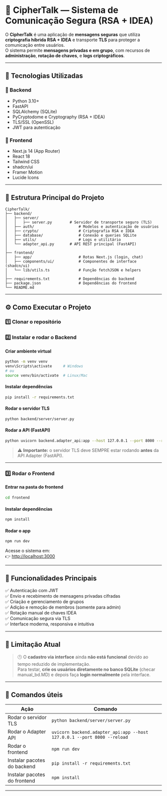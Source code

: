 # 🔐 CipherTalk — Sistema de Comunicação Segura (RSA + IDEA)

O **CipherTalk** é uma aplicação de **mensagens seguras** que utiliza **criptografia híbrida RSA + IDEA** e transporte **TLS** para proteger a comunicação entre usuários.  
O sistema permite **mensagens privadas e em grupo**, com recursos de **administração**, **rotação de chaves**, e **logs criptográficos**.

---

## 🚀 Tecnologias Utilizadas

### 🔹 Backend
- Python 3.10+
- FastAPI
- SQLAlchemy (SQLite)
- PyCryptodome e Cryptography (RSA + IDEA)
- TLS/SSL (OpenSSL)
- JWT para autenticação

### 🔹 Frontend
- Next.js 14 (App Router)
- React 18
- Tailwind CSS
- shadcn/ui
- Framer Motion
- Lucide Icons

---

## 🧠 Estrutura Principal do Projeto

```
CipherTalk/
├── backend/
│   ├── server/
│   │   ├── server.py        # Servidor de transporte seguro (TLS)
│   ├── auth/                    # Modelos e autenticação de usuários
│   ├── crypto/                  # Criptografia RSA e IDEA
│   ├── database/                # Conexão e queries SQLite
│   ├── utils/                   # Logs e utilitário
│   └── adapter_api.py       # API REST principal (FastAPI)
│
├── frontend/
│   ├── app/                     # Rotas Next.js (login, chat)
│   ├── components/ui/           # Componentes de interface (shadcn/ui)
│   └── lib/utils.ts             # Função fetchJSON e helpers
│
├── requirements.txt             # Dependências do backend
├── package.json                 # Dependências do frontend
└── README.md
```

---

## ⚙️ Como Executar o Projeto

### 1️⃣ Clonar o repositório

### 2️⃣ Instalar e rodar o **Backend**

#### Criar ambiente virtual
```bash
python -m venv venv
venv\Scripts\activate     # Windows
# ou
source venv/bin/activate  # Linux/Mac
```

#### Instalar dependências
```bash
pip install -r requirements.txt
```

#### Rodar o servidor TLS
```bash
python backend/server/server.py
```

#### Rodar a API (FastAPI)
```bash
python uvicorn backend.adapter_api:app --host 127.0.0.1 --port 8000 --reload
```

> ⚠️ **Importante:** o servidor TLS deve SEMPRE estar rodando **antes** da API Adapter (FastAPI).

---

### 3️⃣ Rodar o **Frontend**

#### Entrar na pasta do frontend
```bash
cd frontend
```

#### Instalar dependências
```bash
npm install
```

#### Rodar o app
```bash
npm run dev
```

Acesse o sistema em:  
👉 [http://localhost:3000](http://localhost:3000)

---

## 🔑 Funcionalidades Principais

✅ Autenticação com JWT  
✅ Envio e recebimento de mensagens privadas cifradas  
✅ Criação e gerenciamento de grupos  
✅ Adição e remoção de membros (somente para admin)  
✅ Rotação manual de chaves IDEA  
✅ Comunicação segura via TLS  
✅ Interface moderna, responsiva e intuitiva  

---

## 🚫 Limitação Atual

> 🕒 O **cadastro via interface** ainda **não está funcional** devido ao tempo reduzido de implementação.  
> Para testar, **crie os usuários diretamente no banco SQLite** (checar manual_bd.MD) e depois faça **login normalmente** pela interface.

---

## 🧰 Comandos úteis

| Ação | Comando |
|------|----------|
| Rodar o servidor TLS | `python backend/server/server.py` |
| Rodar o Adapter API | `uvicorn backend.adapter_api:app --host 127.0.0.1 --port 8000 --reload` |
| Rodar o frontend | `npm run dev` |
| Instalar pacotes do backend | `pip install -r requirements.txt` |
| Instalar pacotes do frontend | `npm install` |

---
